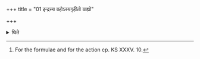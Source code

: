 +++
title = "01 इन्द्रस्य ग्रहोऽस्यगृहीतो ग्राह्यो"

+++

<details><summary>थिते</summary>

1. With indrasya grahosi... the sacrificer addresses the broken (jar).[^1]   

[^1]: For the formulae and for the action cp. KS XXXV. 10.  
</details>
